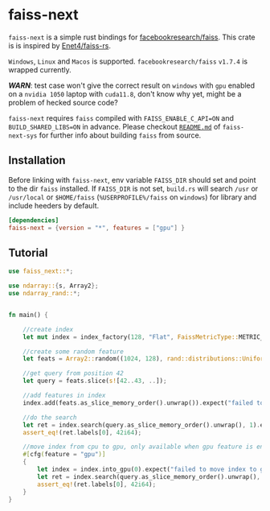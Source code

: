 # faiss-next

`faiss-next` is a simple rust bindings for [facebookresearch/faiss](https://github.com/facebookresearch/faiss). This crate is is inspired by [Enet4/faiss-rs](https://github.com/Enet4/faiss-rs).

`Windows`, `Linux` and `Macos` is supported. `facebookresearch/faiss` `v1.7.4` is wrapped currently.

***WARN***: test case won't give the correct result on `windows` with `gpu` enabled on a `nvidia 1050` laptop with `cuda11.8`, don't know why yet, might be a problem of hecked source code? 

`faiss-next` requires `faiss` compiled with `FAISS_ENABLE_C_API=ON` and `BUILD_SHARED_LIBS=ON` in advance. Please checkout [`README.md`](https://github.com/yexiangyu/faiss-next/blob/main/faiss-next-sys/README.md) of `faiss-next-sys` for further info about building `faiss` from source.

## Installation

Before linking with `faiss-next`, env variable `FAISS_DIR` should set and point to the dir `faiss` installed.  If `FAISS_DIR` is not set,  `build.rs` will search `/usr` or `/usr/local` or `$HOME/faiss` (`%USERPROFILE%/faiss` on `windows`) for library and include heeders by default. 


```toml
[dependencies]
faiss-next = {version = "*", features = ["gpu"] }
```

## Tutorial

```rust
use faiss_next::*;

use ndarray::{s, Array2};
use ndarray_rand::*;


fn main() {

	//create index
	let mut index = index_factory(128, "Flat", FaissMetricType::METRIC_L2).expect("failed to create cpu index");

	//create some random feature
	let feats = Array2::random((1024, 128), rand::distributions::Uniform::new(0., 1.));

	//get query from position 42
	let query = feats.slice(s![42..43, ..]);

	//add features in index
	index.add(feats.as_slice_memory_order().unwrap()).expect("failed to add feature");

	//do the search
	let ret = index.search(query.as_slice_memory_order().unwrap(), 1).expect("failed to search");
	assert_eq!(ret.labels[0], 42i64);

	//move index from cpu to gpu, only available when gpu feature is enabled
	#[cfg(feature = "gpu")]
	{
		let index = index.into_gpu(0).expect("failed to move index to gpu");
		let ret = index.search(query.as_slice_memory_order().unwrap(), 1).expect("failed to search");
		assert_eq!(ret.labels[0], 42i64);
	}
}
```